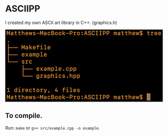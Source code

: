 # ASCIIPP
I created my own ASCII art library in C++. (graphics.h)

![Project Tree](img/project_tree.png "Project Tree")

## To compile.
Run: `make` or `g++ src/example.cpp -o example`.
